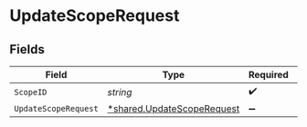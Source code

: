 # UpdateScopeRequest


## Fields

| Field                                                                   | Type                                                                    | Required                                                                | Description                                                             |
| ----------------------------------------------------------------------- | ----------------------------------------------------------------------- | ----------------------------------------------------------------------- | ----------------------------------------------------------------------- |
| `ScopeID`                                                               | *string*                                                                | :heavy_check_mark:                                                      | Scope ID                                                                |
| `UpdateScopeRequest`                                                    | [*shared.UpdateScopeRequest](../../models/shared/updatescoperequest.md) | :heavy_minus_sign:                                                      | N/A                                                                     |